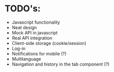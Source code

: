 # TODO's:

- Javascript functionality
- Neat design
- Mock API in javascript
- Real API integration
- Client-side storage (cookie/session)
- Log-in
- Notifications for mobile (?)
- Multilanguage
- Navigation and history in the tab component (?)
